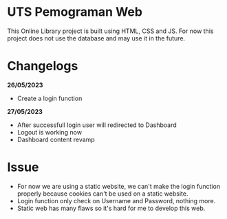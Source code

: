 # UTS Pemograman Web

This Online Library project is built using HTML, CSS and JS. For now this project does not use the database and may use it in the future.

# Changelogs

**26/05/2023**

- Create a login function

**27/05/2023**

- After successfull login user will redirected to Dashboard
- Logout is working now
- Dashboard content revamp

# Issue

- For now we are using a static website, we can't make the login function properly because cookies can't be used on a static website.
- Login function only check on Username and Password, nothing more.
- Static web has many flaws so it's hard for me to develop this web.
